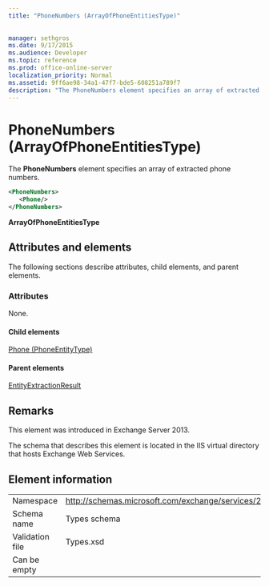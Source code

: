 ```yaml
---
title: "PhoneNumbers (ArrayOfPhoneEntitiesType)"
 
 
manager: sethgros
ms.date: 9/17/2015
ms.audience: Developer
ms.topic: reference
ms.prod: office-online-server
localization_priority: Normal
ms.assetid: 9ff6ae98-34a1-47f7-bde5-608251a789f7
description: "The PhoneNumbers element specifies an array of extracted phone numbers."
---
```


# PhoneNumbers (ArrayOfPhoneEntitiesType)

The **PhoneNumbers** element specifies an array of extracted phone numbers. 
  
```XML
<PhoneNumbers>
   <Phone/>
</PhoneNumbers>
```

 **ArrayOfPhoneEntitiesType**
## Attributes and elements

The following sections describe attributes, child elements, and parent elements.
  
### Attributes

None.
  
#### Child elements

[Phone (PhoneEntityType)](phone-phoneentitytype.md)
  
#### Parent elements

[EntityExtractionResult](entityextractionresult.md)
  
## Remarks

This element was introduced in Exchange Server 2013.
  
The schema that describes this element is located in the IIS virtual directory that hosts Exchange Web Services.
  
## Element information

|||
|:-----|:-----|
|Namespace  <br/> |http://schemas.microsoft.com/exchange/services/2006/types  <br/> |
|Schema name  <br/> |Types schema  <br/> |
|Validation file  <br/> |Types.xsd  <br/> |
|Can be empty  <br/> ||
   

